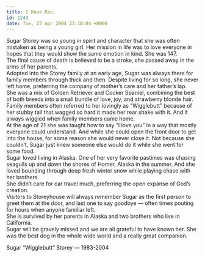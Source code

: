 ```yaml
---
title: I Rove Rou.
id: 1243
date: Tue, 27 Apr 2004 23:18:04 +0000
---
```


Sugar Storey was so young in spirit and character that she was often mistaken as being a young girl. Her mission in life was to love everyone in hopes that they would show the same emotion in kind. She was 147.  
 The final cause of death is believed to be a stroke, she passed away in the arms of her parents.  
 Adopted into the Storey family at an early age, Sugar was always there for family members through thick and then. Despite living for so long, she never left home, preferring the company of mother’s care and her father’s lap.  
 She was a mix of Golden Retriever and Cocker Spaniel, combining the best of both breeds into a small bundle of love, joy, and strawberry blonde hair. Family members often referred to her lovingly as “Wigglebutt” because of her stubby tail that wagged so hard it made her rear shake with it. And it always wiggled when family members came home.  
 At the age of 21 she was taught how to say “I love you” in a way that mostly everyone could understand. And while she could open the front door to get into the house, for some reason she would never close it. Not because she couldn’t, Sugar just knew someone else would do it while she went for some food.  
 Sugar loved living in Alaska. One of her very favorite pastimes was chasing seagulls up and down the shores of Homer, Alaska in the summer. And she loved bounding through deep fresh winter snow while playing chase with her brothers.  
 She didn’t care for car travel much, preferring the open expanse of God’s creation.  
 Visitors to Storeyhouse will always remember Sugar as the first person to greet them at the door, and last one to say goodbye — often times pouting for hours when anyone familiar left.  
 She is survived by her parents in Alaska and two brothers who live in California.  
 Sugar will be gravely missed and we are all grateful to have known her. She was the best dog in the whole wide world and a really great companion.  
  
Sugar “Wigglebutt” Storey — 1983-2004


